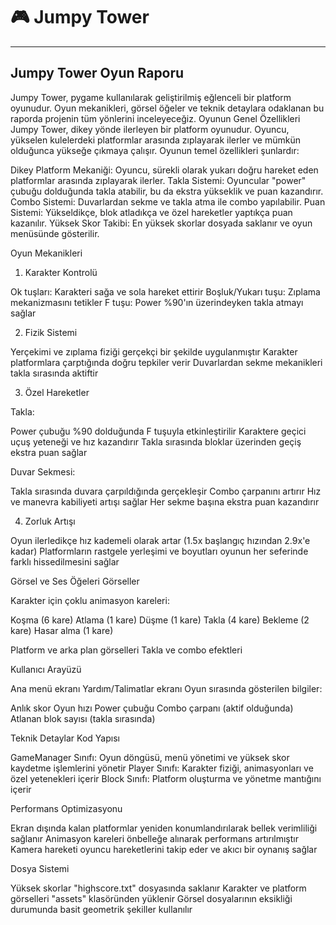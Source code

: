 # 🎮 Jumpy Tower



---

## Jumpy Tower Oyun Raporu
Jumpy Tower, pygame kullanılarak geliştirilmiş eğlenceli bir platform oyunudur. Oyun mekanikleri, görsel öğeler ve teknik detaylara odaklanan bu raporda projenin tüm yönlerini inceleyeceğiz.
Oyunun Genel Özellikleri
Jumpy Tower, dikey yönde ilerleyen bir platform oyunudur. Oyuncu, yükselen kulelerdeki platformlar arasında zıplayarak ilerler ve mümkün olduğunca yükseğe çıkmaya çalışır. Oyunun temel özellikleri şunlardır:

Dikey Platform Mekaniği: Oyuncu, sürekli olarak yukarı doğru hareket eden platformlar arasında zıplayarak ilerler.
Takla Sistemi: Oyuncular "power" çubuğu dolduğunda takla atabilir, bu da ekstra yükseklik ve puan kazandırır.
Combo Sistemi: Duvarlardan sekme ve takla atma ile combo yapılabilir.
Puan Sistemi: Yükseldikçe, blok atladıkça ve özel hareketler yaptıkça puan kazanılır.
Yüksek Skor Takibi: En yüksek skorlar dosyada saklanır ve oyun menüsünde gösterilir.

Oyun Mekanikleri
1. Karakter Kontrolü

Ok tuşları: Karakteri sağa ve sola hareket ettirir
Boşluk/Yukarı tuşu: Zıplama mekanizmasını tetikler
F tuşu: Power %90'ın üzerindeyken takla atmayı sağlar

2. Fizik Sistemi

Yerçekimi ve zıplama fiziği gerçekçi bir şekilde uygulanmıştır
Karakter platformlara çarptığında doğru tepkiler verir
Duvarlardan sekme mekanikleri takla sırasında aktiftir

3. Özel Hareketler

Takla:

Power çubuğu %90 dolduğunda F tuşuyla etkinleştirilir
Karaktere geçici uçuş yeteneği ve hız kazandırır
Takla sırasında bloklar üzerinden geçiş ekstra puan sağlar


Duvar Sekmesi:

Takla sırasında duvara çarpıldığında gerçekleşir
Combo çarpanını artırır
Hız ve manevra kabiliyeti artışı sağlar
Her sekme başına ekstra puan kazandırır



4. Zorluk Artışı

Oyun ilerledikçe hız kademeli olarak artar (1.5x başlangıç hızından 2.9x'e kadar)
Platformların rastgele yerleşimi ve boyutları oyunun her seferinde farklı hissedilmesini sağlar

Görsel ve Ses Öğeleri
Görseller

Karakter için çoklu animasyon kareleri:

Koşma (6 kare)
Atlama (1 kare)
Düşme (1 kare)
Takla (4 kare)
Bekleme (2 kare)
Hasar alma (1 kare)


Platform ve arka plan görselleri
Takla ve combo efektleri

Kullanıcı Arayüzü

Ana menü ekranı
Yardım/Talimatlar ekranı
Oyun sırasında gösterilen bilgiler:

Anlık skor
Oyun hızı
Power çubuğu
Combo çarpanı (aktif olduğunda)
Atlanan blok sayısı (takla sırasında)



Teknik Detaylar
Kod Yapısı

GameManager Sınıfı: Oyun döngüsü, menü yönetimi ve yüksek skor kaydetme işlemlerini yönetir
Player Sınıfı: Karakter fiziği, animasyonları ve özel yetenekleri içerir
Block Sınıfı: Platform oluşturma ve yönetme mantığını içerir

Performans Optimizasyonu

Ekran dışında kalan platformlar yeniden konumlandırılarak bellek verimliliği sağlanır
Animasyon kareleri önbelleğe alınarak performans artırılmıştır
Kamera hareketi oyuncu hareketlerini takip eder ve akıcı bir oynanış sağlar

Dosya Sistemi

Yüksek skorlar "highscore.txt" dosyasında saklanır
Karakter ve platform görselleri "assets" klasöründen yüklenir
Görsel dosyalarının eksikliği durumunda basit geometrik şekiller kullanılır